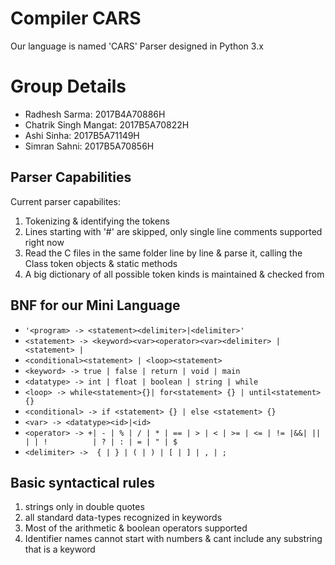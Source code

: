 # Compiler CARS

Our language is named 'CARS'
Parser designed in Python 3.x

# Group Details

* Radhesh Sarma: 2017B4A70886H
* Chatrik Singh Mangat: 2017B5A70822H
* Ashi Sinha: 2017B5A71149H
* Simran Sahni: 2017B5A70856H

## Parser Capabilities

Current parser capabilites:
1) Tokenizing & identifying the tokens
2) Lines starting with '#' are skipped, only single line comments supported right now
3) Read the C files in the same folder line by line & parse it, calling the Class token objects & static methods
4) A big dictionary of all possible token kinds is maintained & checked from

## BNF for our Mini Language

  
* `'<program> -> <statement><delimiter>|<delimiter>'`
*  `<statement> -> <keyword><var><operator><var><delimiter> | <statement> | `
*  `<conditional><statement> | <loop><statement>`
* `<keyword> -> true | false | return | void | main`
* `<datatype> -> int | float | boolean | string | while`
* `<loop> -> while<statement>{}| for<statement> {} | until<statement> {}`
* `<conditional> -> if <statement> {} | else <statement> {}`
* `<var> -> <datatype><id>|<id>`
* `<operator> -> +| - | % | / | * | == | > | < | >= | <= | != |&&| || | | ! 		 | ? | : | = | " | $`
* `<delimiter> ->  { | } | ( | ) | [ | ] | , | ;`

## Basic syntactical rules

1) strings only in double quotes
2) all standard data-types recognized in keywords
3) Most of the arithmetic & boolean operators supported
4) Identifier names cannot start with numbers & cant include any substring that is a keyword

